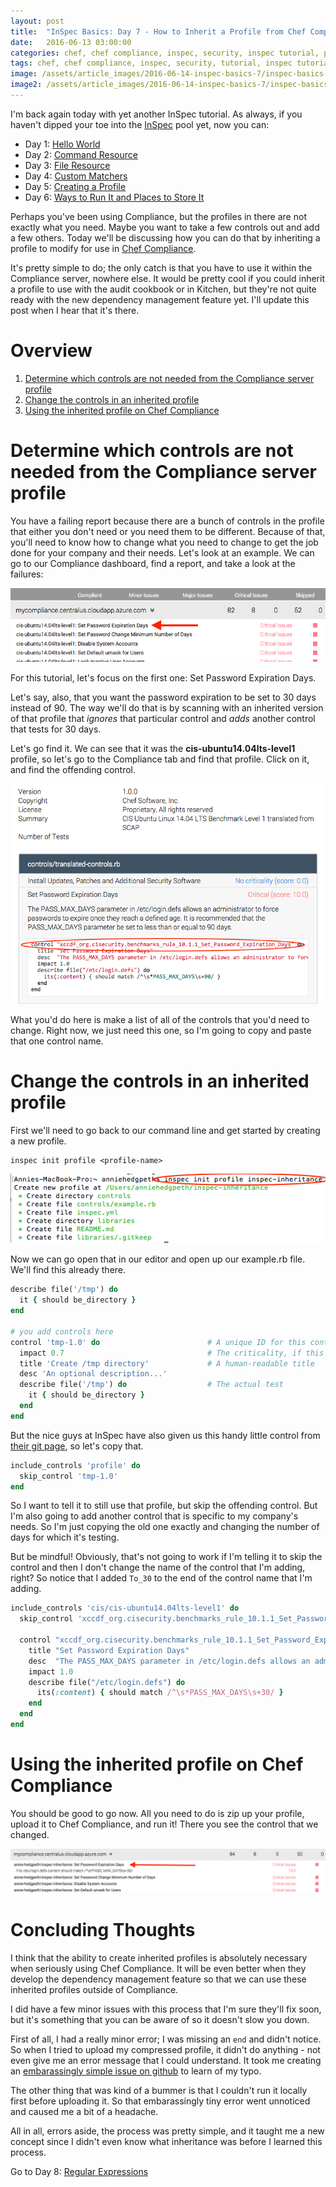 ```yaml
---
layout: post
title:  "InSpec Basics: Day 7 - How to Inherit a Profile from Chef Compliance Server"
date:   2016-06-13 03:00:00
categories: chef, chef compliance, inspec, security, inspec tutorial, profile, kitchen, cookbook, profile inheritance
tags: chef, chef compliance, inspec, security, tutorial, inspec tutorial, profile, kitchen, cookbook, profile inheritance
image: /assets/article_images/2016-06-14-inspec-basics-7/inspec-basics-7.jpg
image2: /assets/article_images/2016-06-14-inspec-basics-7/inspec-basics-7-mobile.jpg
---
```

I'm back again today with yet another InSpec tutorial. As always, if you haven't dipped your toe into the [InSpec](https://github.com/chef/inspec) pool yet, now you can:

  - Day 1: [Hello World](http://www.anniehedgie.com/inspec-basics-1) 
  - Day 2: [Command Resource](http://www.anniehedgie.com/inspec-basics-2)
  - Day 3: [File Resource](http://www.anniehedgie.com/inspec-basics-3)
  - Day 4: [Custom Matchers](http://www.anniehedgie.com/inspec-basics-4)
  - Day 5: [Creating a Profile](http://www.anniehedgie.com/inspec-basics-5)
  - Day 6: [Ways to Run It and Places to Store It](http://www.anniehedgie.com/inspec-basics-6)
 
Perhaps you've been using Compliance, but the profiles in there are not exactly what you need. Maybe you want to take a few controls out and add a few others. Today we'll be discussing how you can do that by inheriting a profile to modify for use in [Chef Compliance](https://www.chef.io/compliance/).  
 
It's pretty simple to do; the only catch is that you have to use it within the Compliance server, nowhere else. It would be pretty cool if you could inherit a profile to use with the audit cookbook or in Kitchen, but they're not quite ready with the new dependency management feature yet. I'll update this post when I hear that it's there. 

# Overview
1. [Determine which controls are not needed from the Compliance server profile](#determine-which-controls-are-not-needed-from-the-compliance-server-profile)
2. [Change the controls in an inherited profile](#change-the-controls-in-an-inherited-profile)
3. [Using the inherited profile on Chef Compliance](#using-the-inherited-profile-on-chef-compliance)

# Determine which controls are not needed from the Compliance server profile
You have a failing report because there are a bunch of controls in the profile that either you don't need or you need them to be different. Because of that, you'll need to know how to change what you need to change to get the job done for your company and their needs. Let's look at an example. We can go to our Compliance dashboard, find a report, and take a look at the failures:

![](/assets/article_images/2016-06-14-inspec-basics-7/failure.png)

For this tutorial, let's focus on the first one: Set Password Expiration Days.

Let's say, also, that you want the password expiration to be set to 30 days instead of 90. The way we'll do that is by scanning with an inherited version of that profile that *ignores* that particular control and *adds* another control that tests for 30 days. 

Let's go find it. We can see that it was the **cis-ubuntu14.04lts-level1** profile, so let's go to the Compliance tab and find that profile. Click on it, and find the offending control.

![](/assets/article_images/2016-06-14-inspec-basics-7/control.png)

What you'd do here is make a list of all of the controls that you'd need to change. Right now, we just need this one, so I'm going to copy and paste that one control name.

# Change the controls in an inherited profile

First we'll need to go back to our command line and get started by creating a new profile.

```
inspec init profile <profile-name>
```

![](/assets/article_images/2016-06-14-inspec-basics-7/profile.png)

Now we can go open that in our editor and open up our example.rb file. We'll find this already there.

```ruby
describe file('/tmp') do
  it { should be_directory }
end

# you add controls here
control 'tmp-1.0' do                        # A unique ID for this control
  impact 0.7                                # The criticality, if this control fails.
  title 'Create /tmp directory'             # A human-readable title
  desc 'An optional description...'
  describe file('/tmp') do                  # The actual test
    it { should be_directory }
  end
end
```

But the nice guys at InSpec have also given us this handy little control from [their git page](https://github.com/chef/inspec/blob/master/examples/inheritance/controls/example.rb), so let's copy that.

```ruby
include_controls 'profile' do
  skip_control 'tmp-1.0'
end
```

So I want to tell it to still use that profile, but skip the offending control. But I'm also going to add another control that is specific to my company's needs. So I'm just copying the old one exactly and changing the number of days for which it's testing.

But be mindful! Obviously, that's not going to work if I'm telling it to skip the control and then I don't change the name of the control that I'm adding, right? So notice that I added `To_30` to the end of the control name that I'm adding. 

```ruby
include_controls 'cis/cis-ubuntu14.04lts-level1' do
  skip_control 'xccdf_org.cisecurity.benchmarks_rule_10.1.1_Set_Password_Expiration_Days'

  control "xccdf_org.cisecurity.benchmarks_rule_10.1.1_Set_Password_Expiration_Days_To_30" do
    title "Set Password Expiration Days"
    desc  "The PASS_MAX_DAYS parameter in /etc/login.defs allows an administrator to force passwords to expire once they reach a defined age. It is recommended that the PASS_MAX_DAYS parameter be set to less than or equal to 30 days."
    impact 1.0
    describe file("/etc/login.defs") do
      its(:content) { should match /^\s*PASS_MAX_DAYS\s+30/ }
    end
  end
end

```

# Using the inherited profile on Chef Compliance
You should be good to go now. All you need to do is zip up your profile, upload it to Chef Compliance, and run it! There you see the control that we changed. 

![](/assets/article_images/2016-06-14-inspec-basics-7/compliance.png)

# Concluding Thoughts
I think that the ability to create inherited profiles is absolutely necessary when seriously using Chef Compliance. It will be even better when they develop the dependency management feature so that we can use these inherited profiles outside of Compliance. 

I did have a few minor issues with this process that I'm sure they'll fix soon, but it's something that you can be aware of so it doesn't slow you down. 

First of all, I had a really minor error; I was missing an `end` and didn't notice. So when I tried to upload my compressed profile, it didn't do anything - not even give me an error message that I could understand. It took me creating an [embarassingly simple issue on github](https://github.com/chef/inspec/issues/789) to learn of my typo.

The other thing that was kind of a bummer is that I couldn't run it locally first before uploading it. So that embarassingly tiny error went unnoticed and caused me a bit of a headache. 

All in all, errors aside, the process was pretty simple, and it taught me a new concept since I didn't even know what inheritance was before I learned this process. 

Go to Day 8: [Regular Expressions](http://www.anniehedgie.com/inspec-basics-8)
